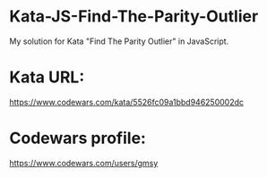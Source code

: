 # Kata-JS-Find-The-Parity-Outlier
My solution for Kata "Find The Parity Outlier"  in JavaScript.

# Kata URL:
https://www.codewars.com/kata/5526fc09a1bbd946250002dc

# Codewars profile:
https://www.codewars.com/users/gmsy
